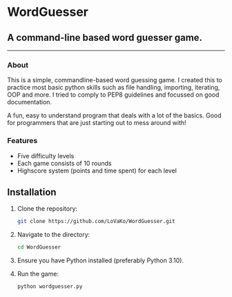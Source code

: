 # WordGuesser
## A command-line based word guesser game.
---
### About
This is a simple, commandline-based word guessing game. I created this to practice most basic python skills such as file handling, importing, iterating, OOP and more. I tried to comply to PEP8 guidelines and focussed on good documentation.

A fun, easy to understand program that deals with a lot of the basics. Good for programmers that are just starting out to mess around with!

### Features
- Five difficulty levels
- Each game consists of 10 rounds
- Highscore system (points and time spent) for each level

## Installation

1. Clone the repository:

    ```bash
    git clone https://github.com/LoVaKo/WordGuesser.git
    ```

2. Navigate to the directory:

    ```bash
    cd WordGuesser
    ```

3. Ensure you have Python installed (preferably Python 3.10).


4. Run the game:

    ```bash
    python wordguesser.py
    ```



